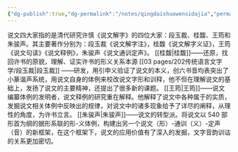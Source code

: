 ```yaml
---
{"dg-publish":true,"dg-permalink":"/notes/qingdaishuowensidajia","permalink":"/notes/qingdaishuowensidajia/","created":"2024-11-29T20:28:42.422+08:00","updated":"2025-03-02T20:10:31.944+08:00"}
---
```


说文四大家指的是清代研究许慎《说文解字》的四位大家：段玉裁、桂馥、王筠和朱骏声。其主要著作分别为：段玉裁《说文解字注》，桂馥《说文解字义证》，王筠《说文句读》《说文释例》，朱骏声《说文通训定声》。
[[桂馥\|桂馥]]——还原，找回许书的原貌，理解、证实许书的形义关系本源
[[03 pages/202传统语言文字学/段玉裁\|段玉裁]] ——研发，用引申义验证了说文的本义，创六书音均表突出了小篆谐声系统，用说文自身的体例来校改说文字形和训释，他不但在理解说文的基础上，发扬了说文的主要精神，还提出了很多新的课题。
[[王筠\|王筠]]——说文编纂体例的发明者，说文释例的研究重在解释。他解释了说文中各种属于的实质，发掘说文相关体例中反映出的规律，对说文中的诸多现象给予了详尽的阐释，从理性的角度，为许书立言。
[[朱骏声\|朱骏声]]——说文的转型派。将说文以 540 部形首为纲的据形系联的形-义体例，构建出另一个说文（形）-通训（义）-定声（音）的新框架，在这个框架下，说文的应用价值有了深入的发掘，文字音韵训诂的关系更加密切。